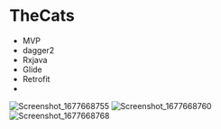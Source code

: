 # TheCats
- MVP
- dagger2
- Rxjava
- Glide
- Retrofit
- 
![Screenshot_1677668755](https://user-images.githubusercontent.com/44175448/222123980-6ce929d3-96a4-4665-87bb-bfff65355419.png)
![Screenshot_1677668760](https://user-images.githubusercontent.com/44175448/222124010-f81d199a-9a34-44ed-9bb4-e3b544cf53d1.png)
![Screenshot_1677668768](https://user-images.githubusercontent.com/44175448/222124030-01630792-186b-4730-ab86-d1f06f6cfae0.png)



